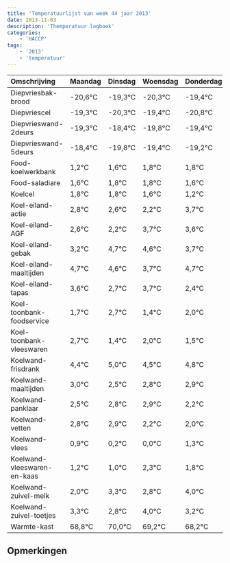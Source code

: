 ```yaml
---
title: 'Temperatuurlijst van week 44 jaar 2013'
date: 2013-11-03
description: 'Themperatuur logboek'
categories:
    - 'HACCP'
tags:
    - '2013'
    - 'temperatuur'
---
```

|Omschrijving|Maandag|Dinsdag|Woensdag|Donderdag|Vrijdag|Zaterdag|Zondag|
|:---|:---|:---|:---|:---|:---|:---|:---|
|Diepvriesbak-brood|-20,6°C|-19,3°C|-20,3°C|-19,4°C|-20,8°C|-20,4°C|-20,2°C|
|Diepvriescel|-19,3°C|-20,3°C|-19,4°C|-20,8°C|-20,4°C|-20,2°C|-20,2°C|
|Diepvrieswand-2deurs|-19,3°C|-18,4°C|-19,8°C|-19,4°C|-19,2°C|-19,2°C|-19,4°C|
|Diepvrieswand-5deurs|-18,4°C|-19,8°C|-19,4°C|-19,2°C|-19,2°C|-19,4°C|-19,8°C|
|Food-koelwerkbank|1,2°C|1,6°C|1,8°C|1,8°C|1,6°C|1,2°C|2,7°C|
|Food-saladiare|1,6°C|1,8°C|1,8°C|1,6°C|1,2°C|2,7°C|2,6°C|
|Koelcel|1,8°C|1,8°C|1,6°C|1,2°C|2,7°C|2,6°C|1,7°C|
|Koel-eiland-actie|2,8°C|2,6°C|2,2°C|3,7°C|3,6°C|2,7°C|3,7°C|
|Koel-eiland-AGF|2,6°C|2,2°C|3,7°C|3,6°C|2,7°C|3,7°C|2,4°C|
|Koel-eiland-gebak|3,2°C|4,7°C|4,6°C|3,7°C|4,7°C|3,4°C|4,0°C|
|Koel-eiland-maaltijden|4,7°C|4,6°C|3,7°C|4,7°C|3,4°C|4,0°C|3,5°C|
|Koel-eiland-tapas|3,6°C|2,7°C|3,7°C|2,4°C|3,0°C|2,5°C|2,8°C|
|Koel-toonbank-foodservice|1,7°C|2,7°C|1,4°C|2,0°C|1,5°C|1,8°C|1,9°C|
|Koel-toonbank-vleeswaren|2,7°C|1,4°C|2,0°C|1,5°C|1,8°C|1,9°C|1,2°C|
|Koelwand-frisdrank|4,4°C|5,0°C|4,5°C|4,8°C|4,9°C|4,2°C|4,0°C|
|Koelwand-maaltijden|3,0°C|2,5°C|2,8°C|2,9°C|2,2°C|2,0°C|3,3°C|
|Koelwand-panklaar|2,5°C|2,8°C|2,9°C|2,2°C|2,0°C|3,3°C|2,8°C|
|Koelwand-vetten|2,8°C|2,9°C|2,2°C|2,0°C|3,3°C|2,8°C|4,0°C|
|Koelwand-vlees|0,9°C|0,2°C|0,0°C|1,3°C|0,8°C|2,0°C|1,2°C|
|Koelwand-vleeswaren-en-kaas|1,2°C|1,0°C|2,3°C|1,8°C|3,0°C|2,2°C|1,2°C|
|Koelwand-zuivel-melk|2,0°C|3,3°C|2,8°C|4,0°C|3,2°C|2,2°C|3,2°C|
|Koelwand-zuivel-toetjes|3,3°C|2,8°C|4,0°C|3,2°C|2,2°C|3,2°C|4,0°C|
|Warmte-kast|68,8°C|70,0°C|69,2°C|68,2°C|69,2°C|70,0°C|68,8°C|

## Opmerkingen


